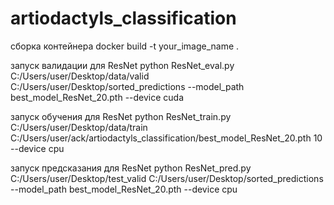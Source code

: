 # artiodactyls_classification


сборка контейнера
docker build -t your_image_name .


запуск валидации для ResNet
python ResNet_eval.py C:/Users/user/Desktop/data/valid C:/Users/user/Desktop/sorted_predictions --model_path best_model_ResNet_20.pth --device cuda


запуск обучения для ResNet
python ResNet_train.py C:/Users/user/Desktop/data/train C:/Users/user/ack/artiodactyls_classification/best_model_ResNet_20.pth 10 --device cpu

запуск предсказания для ResNet
python ResNet_pred.py C:/Users/user/Desktop/test_valid C:/Users/user/Desktop/sorted_predictions --model_path best_model_ResNet_20.pth --device cpu


